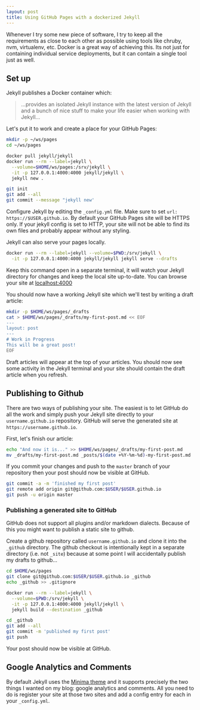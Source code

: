 ```yaml
---
layout: post
title: Using GitHub Pages with a dockerized Jekyll
---
```


Whenever I try some new piece of software, I try to keep all the requirements
as close to each other  as possible using tools like chruby, nvm, virtualenv,
etc.  Docker is a great way of achieving this. Its not just for containing
individual service deployments, but it can contain a single tool just as well.

## Set up

Jekyll publishes a Docker container which:

> ...provides an isolated Jekyll instance with the latest version of
> Jekyll and a bunch of nice stuff to make your life easier when working
> with Jekyll...

Let's put it to work and create a place for your GitHub Pages:

```bash
mkdir -p ~/ws/pages
cd ~/ws/pages

docker pull jekyll/jekyll
docker run --rm --label=jekyll \
  --volume=$HOME/ws/pages:/srv/jekyll \
  -it -p 127.0.0.1:4000:4000 jekyll/jekyll \
  jekyll new .

git init
git add --all
git commit --message "jekyll new'
```

Configure Jekyll by editing the ``_config.yml`` file. Make sure to set ``url:
https://$USER.github.io``. By default your GitHub Pages site will be HTTPS
only. If your jekyll config is set to HTTP, your site will not be able to find
its own files and probably appear without any styling.

Jekyll can also serve your pages locally.

```bash
docker run --rm --label=jekyll --volume=$PWD:/srv/jekyll \
  -it -p 127.0.0.1:4000:4000 jekyll/jekyll jekyll serve --drafts
```

Keep this command open in a separate terminal, it will watch your Jekyll
directory for changes and keep the local site up-to-date. You can browse your
site at [localhost:4000](http://localhost:4000/) 

You should now have a working Jekyll site which we'll test by writing a
draft article:

```bash
mkdir -p $HOME/ws/pages/_drafts
cat > $HOME/ws/pages/_drafts/my-first-post.md << EOF
---
layout: post
---
# Work in Progress
This will be a great post!
EOF
```

Draft articles will appear at the top of your articles. You should now
see some activity in the Jekyll terminal and your site should contain the
draft article when you refresh.

## Publishing to Github

There are two ways of publishing your site. The easiest is to let GitHub do all
the work and simply push your Jekyll site directly to your
``username.github.io`` repository. GitHub will serve the generated site at
``https://username.github.io``.

First, let's finish our article:

```bash
echo "And now it is..." >> $HOME/ws/pages/_drafts/my-first-post.md
mv _drafts/my-first-post.md _posts/$(date +%Y-%m-%d)-my-first-post.md
```

If you commit your changes and push to the ``master`` branch of your repository
then your post should now be visible at GitHub.

```bash
git commit -a -m 'finished my first post'
git remote add origin git@github.com:$USER/$USER.github.io
git push -u origin master
```

### Publishing a generated site to GitHub

GitHub does not support all plugins and/or markdown dialects. Because of this
you might want to publish a static site to github.

Create a github repository called ``username.github.io`` and clone it into the
``_github`` directory. The github checkout is intentionally kept in a separate
directory (i.e. not ``_site``) because at some point I will accidentally
publish my drafts to github...

```bash
cd $HOME/ws/pages
git clone git@github.com:$USER/$USER.github.io _github
echo _github >> .gitignore

docker run --rm --label=jekyll \
  --volume=$PWD:/srv/jekyll \
  -it -p 127.0.0.1:4000:4000 jekyll/jekyll \
  jekyll build --destination _github

cd _github
git add --all
git commit -m 'published my first post'
git push
```

Your post should now be visible at GitHub.

## Google Analytics and Comments

By default Jekyll uses the [Minima theme](https://github.com/jekyll/minima) and
it supports precisely the two things I wanted on my blog: google analytics and
comments. All you need to do is register your site at those two sites and add a
config entry for each in your ``_config.yml``.
